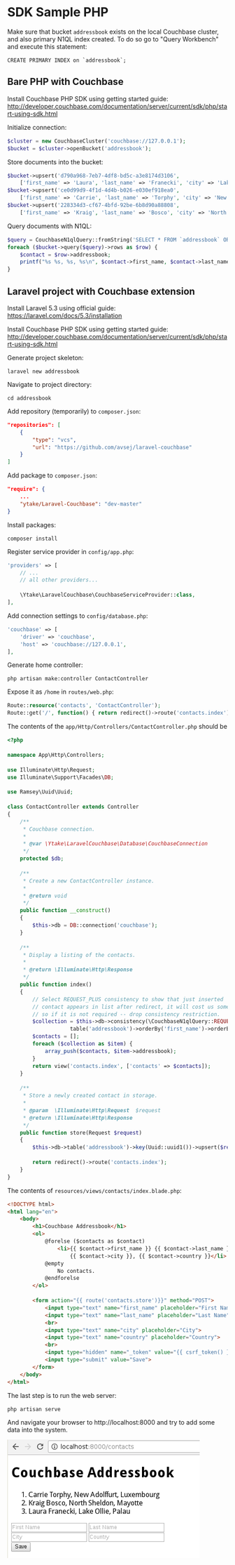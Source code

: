 # SDK Sample PHP

Make sure that bucket `addressbook` exists on the local Couchbase cluster, and also primary N1QL index created. To
do so go to "Query Workbench" and execute this statement:

    CREATE PRIMARY INDEX on `addressbook`;

## Bare PHP with Couchbase

Install Couchbase PHP SDK using getting started guide:
http://developer.couchbase.com/documentation/server/current/sdk/php/start-using-sdk.html

Initialize connection:

``` php
$cluster = new CouchbaseCluster('couchbase://127.0.0.1');
$bucket = $cluster->openBucket('addressbook');

```

Store documents into the bucket:

``` php
$bucket->upsert('d790a968-7eb7-4df8-bd5c-a3e8174d3106',
    ['first_name' => 'Laura', 'last_name' => 'Franecki', 'city' => 'Lake Ollie', 'country' => 'Palau']);
$bucket->upsert('ce0d99d9-4f1d-4d4b-b026-e030ef918ea0',
    ['first_name' => 'Carrie', 'last_name' => 'Torphy', 'city' => 'New Adolffurt', 'country' => 'Luxembourg']);
$bucket->upsert('228334d3-cf67-4bfd-92be-6b8d90a88808',
    ['first_name' => 'Kraig', 'last_name' => 'Bosco', 'city' => 'North Sheldon', 'country' => 'Mayotte']);
```

Query documents with N1QL:

``` php
$query = CouchbaseN1qlQuery::fromString('SELECT * FROM `addressbook` ORDER BY first_name, last_name');
foreach ($bucket->query($query)->rows as $row) {
    $contact = $row->addressbook;
    printf("%s %s, %s, %s\n", $contact->first_name, $contact->last_name, $contact->city, $contact->country);
}
```


## Laravel project with Couchbase extension

Install Laravel 5.3 using official guide:
https://laravel.com/docs/5.3/installation

Install Couchbase PHP SDK using getting started guide:
http://developer.couchbase.com/documentation/server/current/sdk/php/start-using-sdk.html

Generate project skeleton:

    laravel new addressbook

Navigate to project directory:

    cd addressbook

Add repository (temporarily) to `composer.json`:

``` json
"repositories": [
    {
        "type": "vcs",
        "url": "https://github.com/avsej/laravel-couchbase"
    }
]
```

Add package to `composer.json`:

``` json
"require": {
    ...
    "ytake/Laravel-Couchbase": "dev-master"
}
```

Install packages:

    composer install

Register service provider in `config/app.php`:

``` php
'providers' => [
    // ...
    // all other providers...

    \Ytake\LaravelCouchbase\CouchbaseServiceProvider::class,
],
```

Add connection settings to `config/database.php`:

``` php
'couchbase' => [
    'driver' => 'couchbase',
    'host' => 'couchbase://127.0.0.1',
],
```

Generate home controller:

    php artisan make:controller ContactController

Expose it as `/home` in `routes/web.php`:

``` php
Route::resource('contacts', 'ContactController');
Route::get('/', function() { return redirect()->route('contacts.index'); });
```

The contents of the `app/Http/Controllers/ContactController.php` should be

``` php
<?php

namespace App\Http\Controllers;

use Illuminate\Http\Request;
use Illuminate\Support\Facades\DB;

use Ramsey\Uuid\Uuid;

class ContactController extends Controller
{
    /**
     * Couchbase connection.
     *
     * @var \Ytake\LaravelCouchbase\Database\CouchbaseConnection
     */
    protected $db;

    /**
     * Create a new ContactController instance.
     *
     * @return void
     */
    public function __construct()
    {
        $this->db = DB::connection('couchbase');
    }

    /**
     * Display a listing of the contacts.
     *
     * @return \Illuminate\Http\Response
     */
    public function index()
    {
        // Select REQUEST_PLUS consistency to show that just inserted
        // contact appears in list after redirect, it will cost us some latency,
        // so if it is not required -- drop consistency restriction.
        $collection = $this->db->consistency(\CouchbaseN1qlQuery::REQUEST_PLUS)->
                    table('addressbook')->orderBy('first_name')->orderBy('last_name')->get();
        $contacts = [];
        foreach ($collection as $item) {
            array_push($contacts, $item->addressbook);
        }
        return view('contacts.index', ['contacts' => $contacts]);
    }

    /**
     * Store a newly created contact in storage.
     *
     * @param  \Illuminate\Http\Request  $request
     * @return \Illuminate\Http\Response
     */
    public function store(Request $request)
    {
        $this->db->table('addressbook')->key(Uuid::uuid1())->upsert($request->except('_token'));

        return redirect()->route('contacts.index');
    }
}
```

The contents of `resources/views/contacts/index.blade.php`:

``` html
<!DOCTYPE html>
<html lang="en">
    <body>
        <h1>Couchbase Addressbook</h1>
        <ol>
            @forelse ($contacts as $contact)
                <li>{{ $contact->first_name }} {{ $contact->last_name }},
                    {{ $contact->city }}, {{ $contact->country }}</li>
            @empty
                No contacts.
            @endforelse
        </ol>

        <form action="{{ route('contacts.store')}}" method="POST">
            <input type="text" name="first_name" placeholder="First Name">
            <input type="text" name="last_name" placeholder="Last Name">
            <br>
            <input type="text" name="city" placeholder="City">
            <input type="text" name="country" placeholder="Country">
            <br>
            <input type="hidden" name="_token" value="{{ csrf_token() }}">
            <input type="submit" value="Save">
        </form>
    </body>
</html>
```

The last step is to run the web server:

    php artisan serve

And navigate your browser to http://localhost:8000 and try to add some data into the system.

![Screenshot of Laravel sample](screenshot.png)
